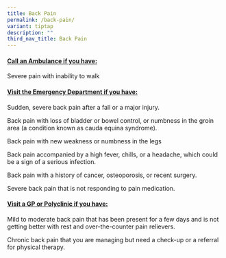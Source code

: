 ```yaml
---
title: Back Pain
permalink: /back-pain/
variant: tiptap
description: ""
third_nav_title: Back Pain
---
```

<h4><strong><u>Call an Ambulance if you have:</u></strong></h4>
<p>Severe pain with inability to walk</p>
<h4><strong><u>Visit the Emergency Department if you have:</u></strong></h4>
<p>Sudden, severe back pain after a fall or a major injury.</p>
<p>Back pain with loss of bladder or bowel control, or numbness in the groin
area (a condition known as cauda equina syndrome).</p>
<p>Back pain with new weakness or numbness in the legs</p>
<p>Back pain accompanied by a high fever, chills, or a headache, which could
be a sign of a serious infection.</p>
<p>Back pain with a history of cancer, osteoporosis, or recent surgery.</p>
<p>Severe back pain that is not responding to pain medication.</p>
<h4><strong><u>Visit a GP or Polyclinic if you have:</u></strong></h4>
<p>Mild to moderate back pain that has been present for a few days and is
not getting better with rest and over-the-counter pain relievers.</p>
<p>Chronic back pain that you are managing but need a check-up or a referral
for physical therapy.</p>
<p></p>
<p></p>